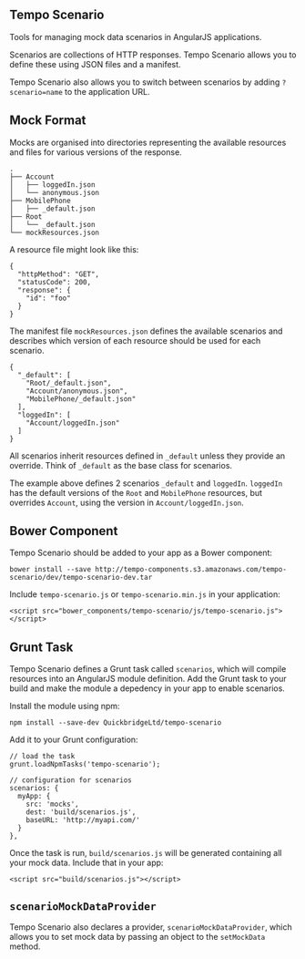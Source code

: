 Tempo Scenario
--------------

Tools for managing mock data scenarios in AngularJS applications.

Scenarios are collections of HTTP responses. Tempo Scenario allows you to
define these using JSON files and a manifest.

Tempo Scenario also allows you to switch between scenarios by adding
`?scenario=name` to the application URL.

## Mock Format

Mocks are organised into directories representing the available resources and
files for various versions of the response.

    .
    ├── Account
    │   ├── loggedIn.json
    │   └── anonymous.json
    ├── MobilePhone
    │   ├── _default.json
    ├── Root
    │   └── _default.json
    └── mockResources.json

A resource file might look like this:

    {
      "httpMethod": "GET",
      "statusCode": 200,
      "response": {
        "id": "foo"
      }
    }

The manifest file `mockResources.json` defines the available scenarios and
describes which version of each resource should be used for each scenario.

    {
      "_default": [
        "Root/_default.json",
        "Account/anonymous.json",
        "MobilePhone/_default.json"
      ],
      "loggedIn": [
        "Account/loggedIn.json"
      ]
    }

All scenarios inherit resources defined in `_default` unless they provide an
override. Think of `_default` as the base class for scenarios.

The example above defines 2 scenarios `_default` and `loggedIn`. `loggedIn` has
the default versions of the `Root` and `MobilePhone` resources, but overrides
`Account`, using the version in `Account/loggedIn.json`.

## Bower Component

Tempo Scenario should be added to your app as a Bower component:

    bower install --save http://tempo-components.s3.amazonaws.com/tempo-scenario/dev/tempo-scenario-dev.tar

Include `tempo-scenario.js` or `tempo-scenario.min.js` in your application:

    <script src="bower_components/tempo-scenario/js/tempo-scenario.js"></script>

## Grunt Task

Tempo Scenario defines a Grunt task called `scenarios`, which will compile
resources into an AngularJS module definition. Add the Grunt task to your build
and make the module a depedency in your app to enable scenarios.

Install the module using npm:

    npm install --save-dev QuickbridgeLtd/tempo-scenario

Add it to your Grunt configuration:

    // load the task
    grunt.loadNpmTasks('tempo-scenario');

    // configuration for scenarios
    scenarios: {
      myApp: {
        src: 'mocks',
        dest: 'build/scenarios.js',
        baseURL: 'http://myapi.com/'
      }
    },

Once the task is run, `build/scenarios.js` will be generated containing all your
mock data. Include that in your app:

    <script src="build/scenarios.js"></script>

## `scenarioMockDataProvider`

Tempo Scenario also declares a provider, `scenarioMockDataProvider`, which
allows you to set mock data by passing an object to the `setMockData` method.
